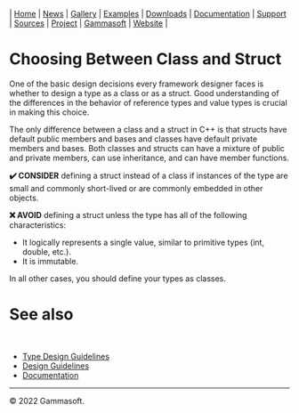 | [Home](home.md) | [News](news.md) | [Gallery](gallery.md) | [Examples](examples.md) | [Downloads](downloads.md) | [Documentation](documentation.md) | [Support](support.md) | [Sources](https://github.com/gammasoft71/xtd) | [Project](https://sourceforge.net/projects/xtdpro/) | [Gammasoft](gammasoft.md) | [Website](https://gammasoft71.wixsite.com/xtdpro) |

# Choosing Between Class and Struct

One of the basic design decisions every framework designer faces is whether to design a type as a class or as a struct. Good understanding of the differences in the behavior of reference types and value types is crucial in making this choice.

The only difference between a class and a struct in C++ is that structs have default public members and bases and classes have default private members and bases. Both classes and structs can have a mixture of public and private members, can use inheritance, and can have member functions.

**✔️ CONSIDER** defining a struct instead of a class if instances of the type are small and commonly short-lived or are commonly embedded in other objects.

**❌ AVOID** defining a struct unless the type has all of the following characteristics:

* It logically represents a single value, similar to primitive types (int, double, etc.).
* It is immutable.

In all other cases, you should define your types as classes.

# See also
​
* [Type Design Guidelines](type_design_guidelines.md)
* [Design Guidelines](design_guidelines.md)
* [Documentation](documentation.md)

______________________________________________________________________________________________

© 2022 Gammasoft.
